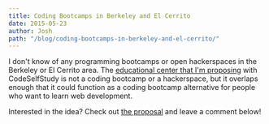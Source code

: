 ```yaml
---
title: Coding Bootcamps in Berkeley and El Cerrito
date: 2015-05-23
author: Josh
path: "/blog/coding-bootcamps-in-berkeley-and-el-cerrito/"
---
```


I don't know of any programming bootcamps or open hackerspaces in the Berkeley or El Cerrito area. The <a href="https://codeselfstudy.com/edu">educational center that I'm proposing</a> with CodeSelfStudy is not a coding bootcamp or a hackerspace, but it overlaps enough that it could function as a coding bootcamp alternative for people who want to learn web development.

Interested in the idea? Check out <a href="https://codeselfstudy.com/edu">the proposal</a> and leave a comment below!
